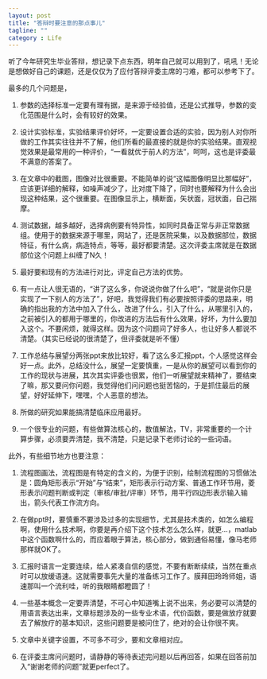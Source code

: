 ```yaml
---
layout: post
title: "答辩时要注意的那点事儿"
tagline: ""
category : Life
---
```



听了今年研究生毕业答辩，想记录下点东西，明年自己就可以用到了，吼吼！无论是想做好自己的课题，还是仅仅为了应付答辩评委主席的刁难，都可以参考下了。

最多的几个问题是，

1. 参数的选择标准一定要有理有据，是来源于经验值，还是公式推导，参数的变化范围是什么时，会有较好的效果。

2. 设计实验标准，实验结果评价好坏，一定要设置合适的实验，因为别人对你所做的工作其实往往并不了解，他们所看的最直接的就是你的实验结果。直观视觉效果是最常用的一种评价，“一看就优于前人的方法”，呵呵，这也是评委最不满意的答案了。

3. 在文章中的截图，图像对比很重要。不能简单的说“这幅图像明显比那幅好”，应该更详细的解释，如噪声减少了，比对度下降了，同时也要解释为什么会出现这种结果，这个很重要。在图像显示上，横断面，矢状面，冠状面，自己揣摩。

4. 测试数据，越多越好，选择病例要有特异性，如同时具备正常与非正常数据组。使用于的数据来源于哪里，网站了，还是医院采集，以及数据部位，数据特征，有什么病，病造特点，等等，最好都要清楚。这次评委主席就是在数据部位这个问题上纠缠了N久！

5. 最好要和现有的方法进行对比，评定自己方法的优势。

6. 有一点让人很无语的，“讲了这么多，你说说你做了什么吧”，“就是说你只是实现了一下别人的方法了”，好吧，我觉得我们有必要按照评委的思路来，明确的指出我的方法中加入了什么，改进了什么，引入了什么，从哪里引入的，之前被引入的都用于哪里的，你改进的方法后有什么效果，好坏，为什么要加入这个。不要闲烦，就得这样。因为这个问题问了好多人，也让好多人都说不清楚。（其实已经说的很清楚了，但评委就是听不懂）

7. 工作总结与展望分两张ppt来放比较好，看了这么多汇报ppt，个人感觉这样会好一点。此外，总结没什么，展望一定要慎重，一是从你的展望可以看到你的工作的现状与进展，其次其实评委也很累，他们一听展望就来精神了，要结束了嘛，那又要问你问题，我觉得他们问问题也挺苦恼的，于是抓住最后的展望，好好延伸下，嘿嘿，个人恶意的想法。

8. 所做的研究如果能搞清楚临床应用最好。

9. 一个很专业的问题，有些做算法核心的，数值解法，TV，非常重要的一个计算步骤，必须要弄清楚，我不清楚，只是记录下老师讨论的一些词语。


此外，有些细节地方也要注意：

1. 流程图画法，流程图是有特定的含义的，为便于识别，绘制流程图的习惯做法是：圆角矩形表示“开始”与“结束”，矩形表示行动方案、普通工作环节用，菱形表示问题判断或判定（审核/审批/评审）环节，用平行四边形表示输入输出，箭头代表工作流方向。

2. 在做ppt时，要慎重不要涉及过多的实现细节，尤其是技术类的，如怎么编程啊，使用什么技术啊，你要是再介绍下这个技术怎么怎么样，就更...，matlab中这个函数啊什么的，而应着眼于算法，核心部分，做到通俗易懂，像马老师那样就OK了。

3. 汇报时语言一定要连续，给人紧凑自信的感觉，不要有断断续续，当然在重点时可以放缓语速。这就需要事先大量的准备练习工作了。膜拜田玲玲师姐，语速那叫一个流利哇，听的我眼睛都瞪圆了！

4. 一些基本概念一定要弄清楚，不可心中知道嘴上说不出来，务必要可以清楚的用语言表达出来，文章标题涉及的一些专业术语，代价函数，要是做放疗就要去了解放疗的基本知识，这些问题要是被问住了，绝对的会让你很不爽。

5. 文章中关键字设置，不可多不可少，要和文章相对应。

6. 在评委主席问问题时，请静静的等待表述完问题以后再回答，如果在回答前加入“谢谢老师的问题”就更perfect了。